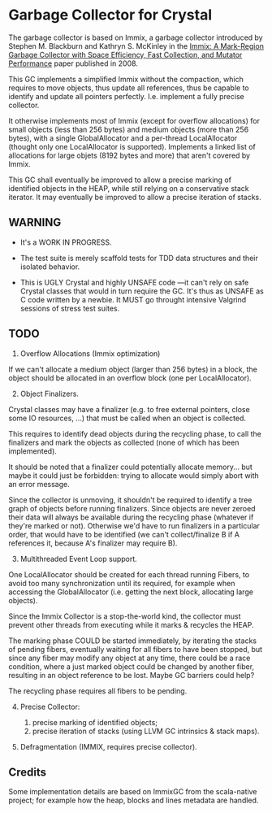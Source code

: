# Garbage Collector for Crystal

The garbage collector is based on Immix, a garbage collector introduced by
Stephen M. Blackburn and Kathryn S. McKinley in the
[Immix: A Mark-Region Garbage Collector with Space Efficiency, Fast Collection,
and Mutator Performance](http://www.cs.utexas.edu/users/speedway/DaCapo/papers/immix-pldi-2008.pdf)
paper published in 2008.

This GC implements a simplified Immix without the compaction, which requires to
move objects, thus update all references, thus be capable to identify and update
all pointers perfectly. I.e. implement a fully precise collector.

It otherwise implements most of Immix (except for overflow allocations) for
small objects (less than 256 bytes) and medium objects (more than 256 bytes),
with a single GlobalAllocator and a per-thread LocalAllocator (thought only one
LocalAllocator is supported). Implements a linked list of allocations for large
objets (8192 bytes and more) that aren't covered by Immix.

This GC shall eventually be improved to allow a precise marking of identified
objects in the HEAP, while still relying on a conservative stack iterator. It
may eventually be improved to allow a precise iteration of stacks.


## WARNING

- It's a WORK IN PROGRESS.

- The test suite is merely scaffold tests for TDD data structures and their
  isolated behavior.

- This is UGLY Crystal and highly UNSAFE code —it can't rely on safe Crystal
  classes that would in turn require the GC. It's thus as UNSAFE as C code
  written by a newbie. It MUST go throught intensive Valgrind sessions of stress
  test suites.


## TODO

1. Overflow Allocations (Immix optimization)

  If we can't allocate a medium object (larger than 256 bytes) in a block, the
  object should be allocated in an overflow block (one per LocalAllocator).

2. Object Finalizers.

  Crystal classes may have a finalizer (e.g. to free external pointers, close
  some IO resources, ...) that must be called when an object is collected.

  This requires to identify dead objects during the recycling phase, to call the
  finalizers and mark the objects as collected (none of which has been
  implemented).

  It should be noted that a finalizer could potentially allocate memory... but
  maybe it could just be forbidden: trying to allocate would simply abort with
  an error message.

  Since the collector is unmoving, it shouldn't be required to identify a tree
  graph of objects before running finalizers. Since objects are never zeroed
  their data will always be available during the recycling phase (whatever if
  they're marked or not). Otherwise we'd have to run finalizers in a particular
  order, that would have to be identified (we can't collect/finalize B if A
  references it, because A's finalizer may require B).

3. Multithreaded Event Loop support.

  One LocalAllocator should be created for each thread running Fibers, to avoid
  too many synchronization until its required, for example when accessing the
  GlobalAllocator (i.e. getting the next block, allocating large objects).

  Since the Immix Collector is a stop-the-world kind, the collector must prevent
  other threads from executing while it marks & recycles the HEAP.

  The marking phase COULD be started immediately, by iterating the stacks of
  pending fibers, eventually waiting for all fibers to have been stopped, but
  since any fiber may modify any object at any time, there could be a race
  condition, where a just marked object could be changed by another fiber,
  resulting in an object reference to be lost. Maybe GC barriers could help?

  The recycling phase requires all fibers to be pending.

4. Precise Collector:
    1. precise marking of identified objects;
    2. precise iteration of stacks (using LLVM GC intrinsics & stack maps).

5. Defragmentation (IMMIX, requires precise collector).


## Credits

Some implementation details are based on ImmixGC from the scala-native
project; for example how the heap, blocks and lines metadata are handled.
